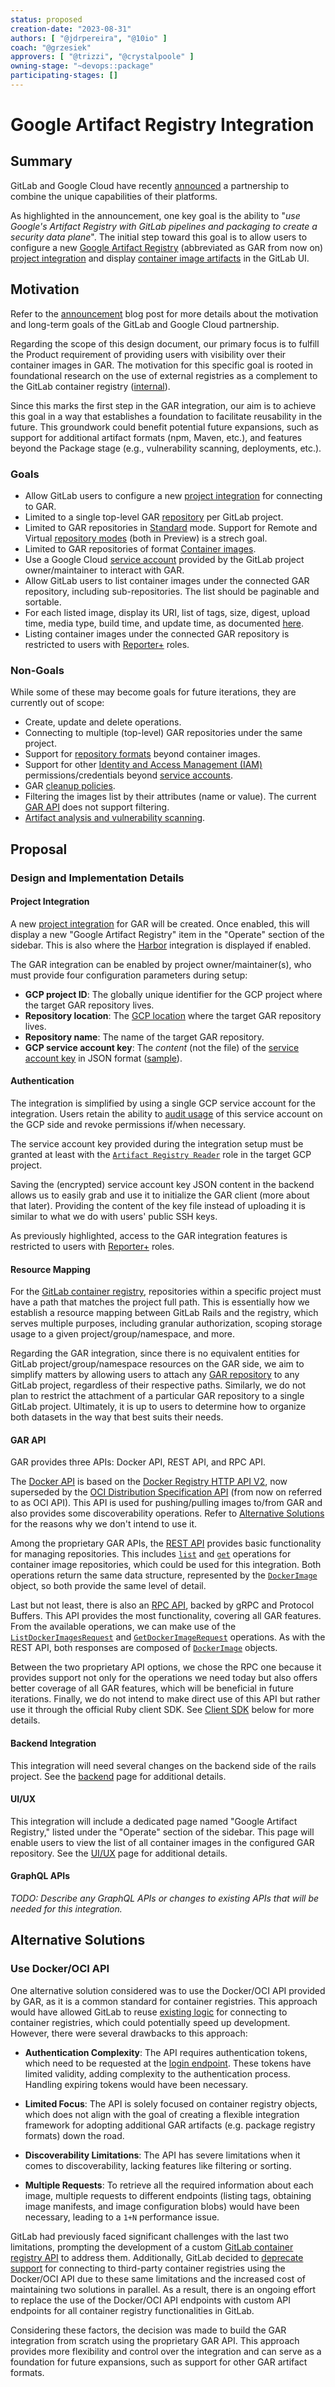 ```yaml
---
status: proposed
creation-date: "2023-08-31"
authors: [ "@jdrpereira", "@10io" ]
coach: "@grzesiek"
approvers: [ "@trizzi", "@crystalpoole" ]
owning-stage: "~devops::package"
participating-stages: []
---
```


# Google Artifact Registry Integration

## Summary

GitLab and Google Cloud have recently [announced](https://about.gitlab.com/blog/2023/08/29/gitlab-google-partnership-s3c/) a partnership to combine the unique capabilities of their platforms.

As highlighted in the announcement, one key goal is the ability to "_use Google's Artifact Registry with GitLab pipelines and packaging to create a security data plane_". The initial step toward this goal is to allow users to configure a new [Google Artifact Registry](https://cloud.google.com/artifact-registry) (abbreviated as GAR from now on) [project integration](../../../user/project/integrations/index.md) and display [container image artifacts](https://cloud.google.com/artifact-registry/docs/supported-formats) in the GitLab UI.

## Motivation

Refer to the [announcement](https://about.gitlab.com/blog/2023/08/29/gitlab-google-partnership-s3c/) blog post for more details about the motivation and long-term goals of the GitLab and Google Cloud partnership.

Regarding the scope of this design document, our primary focus is to fulfill the Product requirement of providing users with visibility over their container images in GAR. The motivation for this specific goal is rooted in foundational research on the use of external registries as a complement to the GitLab container registry ([internal](https://gitlab.com/gitlab-org/ux-research/-/issues/2602)).

Since this marks the first step in the GAR integration, our aim is to achieve this goal in a way that establishes a foundation to facilitate reusability in the future. This groundwork could benefit potential future expansions, such as support for additional artifact formats (npm, Maven, etc.), and features beyond the Package stage (e.g., vulnerability scanning, deployments, etc.).

### Goals

- Allow GitLab users to configure a new [project integration](../../../user/project/integrations/index.md) for connecting to GAR.
- Limited to a single top-level GAR [repository](https://cloud.google.com/artifact-registry/docs/repositories) per GitLab project.
- Limited to GAR repositories in [Standard](https://cloud.google.com/artifact-registry/docs/repositories#mode) mode. Support for Remote and Virtual [repository modes](https://cloud.google.com/artifact-registry/docs/repositories#mode) (both in Preview) is a strech goal.
- Limited to GAR repositories of format [Container images](https://cloud.google.com/artifact-registry/docs/supported-formats#container).
- Use a Google Cloud [service account](https://cloud.google.com/iam/docs/service-account-overview) provided by the GitLab project owner/maintainer to interact with GAR.
- Allow GitLab users to list container images under the connected GAR repository, including sub-repositories. The list should be paginable and sortable.
- For each listed image, display its URI, list of tags, size, digest, upload time, media type, build time, and update time, as documented [here](https://cloud.google.com/artifact-registry/docs/reference/rest/v1/projects.locations.repositories.dockerImages#DockerImage).
- Listing container images under the connected GAR repository is restricted to users with [Reporter+](../../../user/permissions.md#roles) roles.

### Non-Goals

While some of these may become goals for future iterations, they are currently out of scope:

- Create, update and delete operations.
- Connecting to multiple (top-level) GAR repositories under the same project.
- Support for [repository formats](https://cloud.google.com/artifact-registry/docs/supported-formats) beyond container images.
- Support for other [Identity and Access Management (IAM)](https://cloud.google.com/security/products/iam) permissions/credentials beyond [service accounts](https://cloud.google.com/iam/docs/service-account-overview).
- GAR [cleanup policies](https://cloud.google.com/artifact-registry/docs/repositories/cleanup-policy).
- Filtering the images list by their attributes (name or value). The current [GAR API](https://cloud.google.com/artifact-registry/docs/reference/rpc/google.devtools.artifactregistry.v1#listdockerimagesrequest) does not support filtering.
- [Artifact analysis and vulnerability scanning](https://cloud.google.com/artifact-registry/docs/analysis).

## Proposal

### Design and Implementation Details

#### Project Integration

A new [project integration](../../../user/project/integrations/index.md) for GAR will be created. Once enabled, this will display a new "Google Artifact Registry" item in the "Operate" section of the sidebar. This is also where the [Harbor](../../../user/project/integrations/harbor.md) integration is displayed if enabled.

The GAR integration can be enabled by project owner/maintainer(s), who must provide four configuration parameters during setup:

- **GCP project ID**: The globally unique identifier for the GCP project where the target GAR repository lives.
- **Repository location**: The [GCP location](https://cloud.google.com/about/locations) where the target GAR repository lives.
- **Repository name**: The name of the target GAR repository.
- **GCP service account key**: The _content_ (not the file) of the [service account key](https://cloud.google.com/iam/docs/keys-create-delete) in JSON format ([sample](https://cloud.google.com/iam/docs/keys-create-delete#creating)).

#### Authentication

The integration is simplified by using a single GCP service account for the integration. Users retain the ability to [audit usage](https://cloud.google.com/iam/docs/audit-logging/examples-service-accounts#access-with-key) of this service account on the GCP side and revoke permissions if/when necessary.

The service account key provided during the integration setup must be granted at least with the [`Artifact Registry Reader`](https://cloud.google.com/artifact-registry/docs/access-control#permissions) role in the target GCP project.

Saving the (encrypted) service account key JSON content in the backend allows us to easily grab and use it to initialize the GAR client (more about that later). Providing the content of the key file instead of uploading it is similar to what we do with users' public SSH keys.

As previously highlighted, access to the GAR integration features is restricted to users with [Reporter+](../../../user/permissions.md#roles) roles.

#### Resource Mapping

For the [GitLab container registry](../../../user/packages/container_registry/index.md), repositories within a specific project must have a path that matches the project full path. This is essentially how we establish a resource mapping between GitLab Rails and the registry, which serves multiple purposes, including granular authorization, scoping storage usage to a given project/group/namespace, and more.

Regarding the GAR integration, since there is no equivalent entities for GitLab project/group/namespace resources on the GAR side, we aim to simplify matters by allowing users to attach any [GAR repository](https://cloud.google.com/artifact-registry/docs/repositories) to any GitLab project, regardless of their respective paths. Similarly, we do not plan to restrict the attachment of a particular GAR repository to a single GitLab project. Ultimately, it is up to users to determine how to organize both datasets in the way that best suits their needs.

#### GAR API

GAR provides three APIs: Docker API, REST API, and RPC API.

The [Docker API](https://cloud.google.com/artifact-registry/docs/reference/docker-api) is based on the [Docker Registry HTTP API V2](https://distribution.github.io/distribution/spec/api/), now superseded by the [OCI Distribution Specification API](https://github.com/opencontainers/distribution-spec/blob/main/spec.md) (from now on referred to as OCI API). This API is used for pushing/pulling images to/from GAR and also provides some discoverability operations. Refer to [Alternative Solutions](#alternative-solutions) for the reasons why we don't intend to use it.

Among the proprietary GAR APIs, the [REST API](https://cloud.google.com/artifact-registry/docs/reference/rest) provides basic functionality for managing repositories. This includes [`list`](https://cloud.google.com/artifact-registry/docs/reference/rest/v1/projects.locations.repositories.dockerImages/list) and [`get`](https://cloud.google.com/artifact-registry/docs/reference/rest/v1/projects.locations.repositories.dockerImages/get) operations for container image repositories, which could be used for this integration. Both operations return the same data structure, represented by the [`DockerImage`](https://cloud.google.com/artifact-registry/docs/reference/rest/v1/projects.locations.repositories.dockerImages#DockerImage) object, so both provide the same level of detail.

Last but not least, there is also an [RPC API](https://cloud.google.com/artifact-registry/docs/reference/rpc/google.devtools.artifactregistry.v1), backed by gRPC and Protocol Buffers. This API provides the most functionality, covering all GAR features. From the available operations, we can make use of the [`ListDockerImagesRequest`](https://cloud.google.com/artifact-registry/docs/reference/rpc/google.devtools.artifactregistry.v1#listdockerimagesrequest) and [`GetDockerImageRequest`](https://cloud.google.com/artifact-registry/docs/reference/rpc/google.devtools.artifactregistry.v1#google.devtools.artifactregistry.v1.GetDockerImageRequest) operations. As with the REST API, both responses are composed of [`DockerImage`](https://cloud.google.com/artifact-registry/docs/reference/rpc/google.devtools.artifactregistry.v1#google.devtools.artifactregistry.v1.DockerImage) objects.

Between the two proprietary API options, we chose the RPC one because it provides support not only for the operations we need today but also offers better coverage of all GAR features, which will be beneficial in future iterations. Finally, we do not intend to make direct use of this API but rather use it through the official Ruby client SDK. See [Client SDK](backend.md#client-sdk) below for more details.

#### Backend Integration

This integration will need several changes on the backend side of the rails project. See the [backend](backend.md) page for additional details.

#### UI/UX

This integration will include a dedicated page named "Google Artifact Registry," listed under the "Operate" section of the sidebar. This page will enable users to view the list of all container images in the configured GAR repository. See the [UI/UX](ui_ux.md) page for additional details.

#### GraphQL APIs

*TODO: Describe any GraphQL APIs or changes to existing APIs that will be needed for this integration.*

## Alternative Solutions

### Use Docker/OCI API

One alternative solution considered was to use the Docker/OCI API provided by GAR, as it is a common standard for container registries. This approach would have allowed GitLab to reuse [existing logic](https://gitlab.com/gitlab-org/gitlab/-/blob/20df77103147c0c8ff1c22a888516eba4bab3c46/lib/container_registry/client.rb) for connecting to container registries, which could potentially speed up development. However, there were several drawbacks to this approach:

- **Authentication Complexity**: The API requires authentication tokens, which need to be requested at the [login endpoint](https://distribution.github.io/distribution/spec/auth/token/). These tokens have limited validity, adding complexity to the authentication process. Handling expiring tokens would have been necessary.

- **Limited Focus**: The API is solely focused on container registry objects, which does not align with the goal of creating a flexible integration framework for adopting additional GAR artifacts (e.g. package registry formats) down the road.

- **Discoverability Limitations**: The API has severe limitations when it comes to discoverability, lacking features like filtering or sorting.

- **Multiple Requests**: To retrieve all the required information about each image, multiple requests to different endpoints (listing tags, obtaining image manifests, and image configuration blobs) would have been necessary, leading to a `1+N` performance issue.

GitLab had previously faced significant challenges with the last two limitations, prompting the development of a custom [GitLab container registry API](https://gitlab.com/gitlab-org/container-registry/-/blob/master/docs/spec/gitlab/api.md) to address them. Additionally, GitLab decided to [deprecate support](../../../update/deprecations.md#use-of-third-party-container-registries-is-deprecated) for connecting to third-party container registries using the Docker/OCI API due to these same limitations and the increased cost of maintaining two solutions in parallel. As a result, there is an ongoing effort to replace the use of the Docker/OCI API endpoints with custom API endpoints for all container registry functionalities in GitLab.

Considering these factors, the decision was made to build the GAR integration from scratch using the proprietary GAR API. This approach provides more flexibility and control over the integration and can serve as a foundation for future expansions, such as support for other GAR artifact formats.
